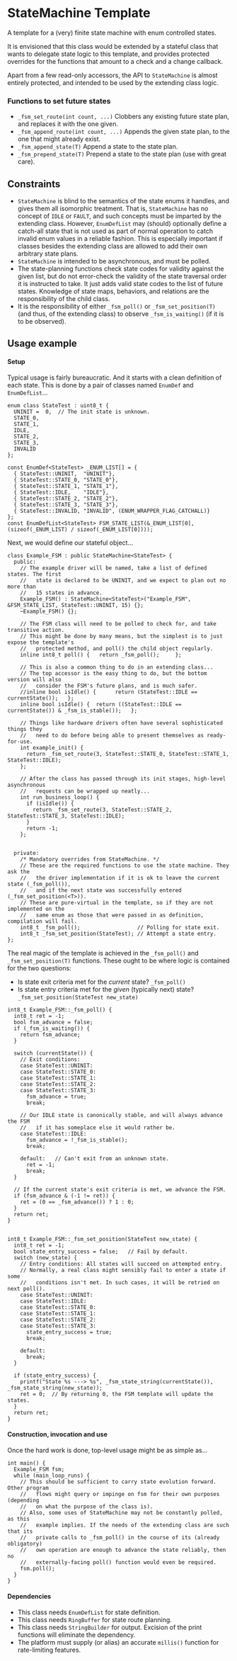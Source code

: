 # StateMachine Template

A template for a (very) finite state machine with enum controlled states.

It is envisioned that this class would be extended by a stateful class that wants to delegate state logic to this template, and provides protected overrides for the functions that amount to a check and a change callback.

Apart from a few read-only accessors, the API to `StateMachine` is almost entirely protected, and intended to be used by the extending class logic.

### Functions to set future states
  * `_fsm_set_route(int count, ...)` Clobbers any existing future state plan, and replaces it with the one given.
  * `_fsm_append_route(int count, ...)` Appends the given state plan, to the one that might already exist.
  * `_fsm_append_state(T)` Append a state to the state plan.
  * `_fsm_prepend_state(T)` Prepend a state to the state plan (use with great care).

## Constraints

  * `StateMachine` is blind to the semantics of the state enums it handles, and gives them all isomorphic treatment. That is, `StateMachine` has no concept of `IDLE` or `FAULT`, and such concepts must be imparted by the extending class. However, `EnumDefList` may (should) optionally define a catch-all state that is not used as part of normal operation to catch invalid enum values in a reliable fashion. This is especially important if classes besides the extending class are allowed to add their own arbitrary state plans.
  * `StateMachine` is intended to be asynchronous, and must be polled.
  * The state-planning functions check state codes for validity against the given list, but do not error-check the validity of the state traversal order it is instructed to take. It just adds valid state codes to the list of future states. Knowledge of state maps, behaviors, and relations are the responsibility of the child class.
  * It is the responsibility of either `_fsm_poll()` or `_fsm_set_position(T)` (and thus, of the extending class) to observe `_fsm_is_waiting()` (if it is to be observed).

## Usage example

#### Setup

Typical usage is fairly bureaucratic. And it starts with a clean definition of each state. This is done by a pair of classes named `EnumDef` and `EnumDefList`...

```
enum class StateTest : uint8_t {
  UNINIT =  0,  // The init state is unknown.
  STATE_0,
  STATE_1,
  IDLE,
  STATE_2,
  STATE_3,
  INVALID
};

const EnumDef<StateTest> _ENUM_LIST[] = {
  { StateTest::UNINIT,  "UNINIT"},
  { StateTest::STATE_0, "STATE_0"},
  { StateTest::STATE_1, "STATE_1"},
  { StateTest::IDLE,    "IDLE"},
  { StateTest::STATE_2, "STATE_2"},
  { StateTest::STATE_3, "STATE_3"},
  { StateTest::INVALID, "INVALID", (ENUM_WRAPPER_FLAG_CATCHALL)}
};
const EnumDefList<StateTest> FSM_STATE_LIST(&_ENUM_LIST[0], (sizeof(_ENUM_LIST) / sizeof(_ENUM_LIST[0])));
```

Next, we would define our stateful object...
```
class Example_FSM : public StateMachine<StateTest> {
  public:
    // The example driver will be named, take a list of defined states. The first
    //   state is declared to be UNINIT, and we expect to plan out no more than
    //   15 states in advance.
    Example_FSM() : StateMachine<StateTest>("Example_FSM", &FSM_STATE_LIST, StateTest::UNINIT, 15) {};
    ~Example_FSM() {};

    // The FSM class will need to be polled to check for, and take transitive action.
    // This might be done by many means, but the simplest is to just expose the template's
    //   protected method, and poll() the child object regularly.
    inline int8_t poll() {   return _fsm_poll();     };

    // This is also a common thing to do in an extending class...
    // The top accessor is the easy thing to do, but the bottom version will also
    //   consider the FSM's future plans, and is much safer.
    //inline bool isIdle() {      return (StateTest::IDLE == currentState());   };
    inline bool isIdle() {  return ((StateTest::IDLE == currentState()) & _fsm_is_stable());   };

    // Things like hardware drivers often have several sophisticated things they
    //   need to do before being able to present themselves as ready-for-use.
    int example_init() {
      return _fsm_set_route(3, StateTest::STATE_0, StateTest::STATE_1, StateTest::IDLE);
    };

    // After the class has passed through its init stages, high-level asynchronous
    //   requests can be wrapped up neatly...
    int run_business_loop() {
      if (isIdle()) {
        return _fsm_set_route(3, StateTest::STATE_2, StateTest::STATE_3, StateTest::IDLE);
      }
      return -1;
    };


  private:
    /* Mandatory overrides from StateMachine. */
    // These are the required functions to use the state machine. They ask the
    //   the driver implementation if it is ok to leave the current state (_fsm_poll()),
    //   and if the next state was successfully entered (_fsm_set_position(<T>)).
    // These are pure-virtual in the template, so if they are not implemented on the
    //   same enum as those that were passed in as definition, compilation will fail.
    int8_t _fsm_poll();                  // Polling for state exit.
    int8_t _fsm_set_position(StateTest); // Attempt a state entry.
};
```

The real magic of the template is achieved in the `_fsm_poll()` and `_fsm_set_position(T)` functions.
These ought to be where logic is contained for the two questions:

  * Is state exit criteria met for the _current_ state? `_fsm_poll()`
  * Is state entry criteria met for the _given_ (typically next) state? `_fsm_set_position(StateTest new_state)`

```
int8_t Example_FSM::_fsm_poll() {
  int8_t ret = -1;
  bool fsm_advance = false;
  if (_fsm_is_waiting()) {
    return fsm_advance;
  }

  switch (currentState()) {
    // Exit conditions:
    case StateTest::UNINIT:
    case StateTest::STATE_0:
    case StateTest::STATE_1:
    case StateTest::STATE_2:
    case StateTest::STATE_3:
      fsm_advance = true;
      break;

    // Our IDLE state is canonically stable, and will always advance the FSM
    //   if it has someplace else it would rather be.
    case StateTest::IDLE:
      fsm_advance = !_fsm_is_stable();
      break;

    default:   // Can't exit from an unknown state.
      ret = -1;
      break;
  }

  // If the current state's exit criteria is met, we advance the FSM.
  if (fsm_advance & (-1 != ret)) {
    ret = (0 == _fsm_advance()) ? 1 : 0;
  }
  return ret;
}


int8_t Example_FSM::_fsm_set_position(StateTest new_state) {
  int8_t ret = -1;
  bool state_entry_success = false;   // Fail by default.
  switch (new_state) {
    // Entry conditions: All states will succeed on attempted entry.
    // Normally, a real class might sensibly fail to enter a state if some
    //   conditions isn't met. In such cases, it will be retried on next poll().
    case StateTest::UNINIT:
    case StateTest::IDLE:
    case StateTest::STATE_0:
    case StateTest::STATE_1:
    case StateTest::STATE_2:
    case StateTest::STATE_3:
      state_entry_success = true;
      break;

    default:
      break;
  }

  if (state_entry_success) {
    printf("State %s ---> %s", _fsm_state_string(currentState()), _fsm_state_string(new_state));
    ret = 0;  // By returning 0, the FSM template will update the states.
  }
  return ret;
}
```

#### Construction, invocation and use

Once the hard work is done, top-level usage might be as simple as...

```
int main() {
  Example_FSM fsm;
  while (main_loop_runs) {
    // This should be sufficient to carry state evolution forward. Other program
    //   flows might query or impinge on fsm for their own purposes (depending
    //   on what the purpose of the class is).
    // Also, some uses of StateMachine may not be constantly polled, as this
    //   example implies. If the needs of the extending class are such that its
    //   private calls to _fsm_poll() in the course of its (already obligatory)
    //   own operation are enough to advance the state reliably, then no
    //   externally-facing poll() function would even be required.
    fsm.poll();
  }
}

```

#### Dependencies

  * This class needs `EnumDefList` for state definition.
  * This class needs `RingBuffer` for state route planning.
  * This class needs `StringBuilder` for output. Excision of the print functions will eliminate the dependency.
  * The platform must supply (or alias) an accurate `millis()` function for rate-limiting features.
